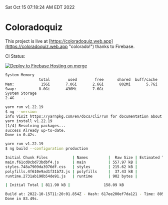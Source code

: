 Sat Oct 15 07:18:24 AM EDT 2022

# Coloradoquiz


This project is live at [https://coloradoquiz.web.app](https://coloradoquiz.web.app "colorado!") thanks to Firebase.

CI Status: 

[![Deploy to Firebase Hosting on merge](https://github.com/teamkushal/coloradoquiz/actions/workflows/firebase-hosting-merge.yml/badge.svg)](https://github.com/teamkushal/coloradoquiz/actions/workflows/firebase-hosting-merge.yml)

```bash
System Memory
               total        used        free      shared  buff/cache   available
Mem:            15Gi       7.0Gi       2.6Gi       802Mi       5.7Gi       7.1Gi
Swap:          8.0Gi       430Mi       7.6Gi
System Storage
2.4G	.
```
```bash
yarn run v1.22.19
$ ng --version
info Visit https://yarnpkg.com/en/docs/cli/run for documentation about this command.
yarn install v1.22.19
[1/4] Resolving packages...
success Already up-to-date.
Done in 0.42s.
```
```bash
yarn run v1.22.19
$ ng build --configuration production

Initial Chunk Files           | Names         |  Raw Size | Estimated Transfer Size
main.f61cd0cbd73bdbf4.js      | main          | 557.97 kB |               132.85 kB
styles.748a7909da3976df.css   | styles        | 215.62 kB |                12.77 kB
polyfills.4f610e9ad1f31b73.js | polyfills     |  37.43 kB |                11.96 kB
runtime.2731ab190b54de91.js   | runtime       | 902 bytes |               517 bytes

| Initial Total | 811.90 kB |               158.09 kB

Build at: 2022-10-15T11:20:01.854Z - Hash: 617ee200ef7da121 - Time: 80538ms
Done in 83.49s.
```
